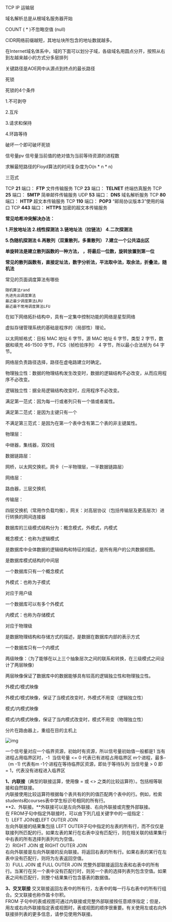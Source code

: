 TCP IP 运输层

域名解析总是从根域名服务器开始

COUNT ( * )不忽略空值  (null)

CIDR网络前缀越短，其地址块所包含的地址数就越多。

在Internet域名体系中，域的下面可以划分子域，各级域名用圆点分开，按照从右到左越来越小的方式分多层排列

关键路径是AOE网中从源点到终点的最长路径

死锁

死锁的4个条件

1.不可剥夺

2.互斥

3.请求和保持

4.环路等待

破坏一个即可破坏死锁

信号量pv 信号量当前值的绝对值为当前等待资源的进程数

求解最短路径的Floyd算法的时间复杂度为O(n * n * n)

三范式

TCP  **21** 端口： **FTP**  文件传输服务
TCP  **23** 端口： **TELNET**  终端仿真服务
TCP  **25** 端口： **SMTP**  简单邮件传输服务
UDP  **53** 端口： **DNS**  域名解析服务
TCP  **80** 端口： **HTTP**  超文本传输服务
TCP  **110** 端口： **POP3**  “邮局协议版本3”使用的端口
TCP  **443** 端口： **HTTPS**  加密的超文本传输服务

**常见哈希冲突解决办法：**

**1.开放地址法 2.线性探测法 3.链地址法（拉链法） 4.二次探测法**

**5.伪随机探测法 6.再散列（双重散列，多重散列） 7.建立一个公共溢出区**

**单旋转法是建立散列函数的一种方法，**   **，将最后一位数，旋转放置到第一位**

**常见的散列函数有，直接定址法，数字分析法，平法取中法，取余法，折叠法，随机法**

常见的页面调度算法有哪些

```
随机算法rand
先进先出调度算法
最近最少调度算法LRU
最近最不常用调度算法LFU
```

在如下网络拓扑结构中，具有一定集中控制功能的网络是星型网络

虚拟存储管理系统的基础是程序的（局部性）理论。

以太网帧格式：目标 MAC 地址 6 字节，源 MAC 地址 6 字节，类型 2 字节，数据和填充 46-1500 字节，FCS（帧检验序列） 4 字节，所以最小合法帧为 64 字节。

网络层负责路径选择，路径在虚电路建立时确定。

物理独立性：数据的物理结构发生改变时，数据的逻辑结构不必改变，从而应用程序不必改变。

逻辑独立性：据全局逻辑结构改变时，应用程序不必改变。

满足第一范式：因为每一行或者列只有一个值或者属性。

满足第二范式：是因为主键只有一个

不满足第三范式：是因为在第一个表中含有第二个表的非主键属性。

物理层：

中继器，集线器，双绞线

数据链路层：

网桥，以太网交换机，网卡（一半物理层，一半数据链路层）

网络层：

路由器，三层交换机

传输层：

四层交换机（常用作负载均衡），网关：对高层协议（包括传输层及更高层次）进行转换的网间连接器


数据库的三级模式结构分为：概念模式，外模式，内模式

概念模式：也称为逻辑模式

是数据库中全体数据的逻辑结构和特征的描述，是所有用户的公共数据视图。

是数据库模式结构的中间层

一个数据库只有一个概念模式

外模式：也称为子模式

对应于用户级

一个数据库可以有多个外模式

内模式：也称为存储模式

对应于物理级

是数据物理结构和存储方式的描述，是数据在数据库内部的表示方式

一个数据库只有一个内模式



两级映像：（为了能够在以上三个抽象层次之间的联系和转换，在三级模式之间设计了两层映像）

两层映像保证了数据库中的数据能够具有较高的逻辑独立性和物理独立性。

外模式/模式映像

外模式/模式映像，保证了当模式改变时，外模式不用变（逻辑独立性）

模式/内模式映像

模式/内模式映像，保证了当内模式改变时，模式不用变（物理独立性）

分片在路由器上，重组在目的主机上

![img](https://uploadfiles.nowcoder.net/images/20170810/1767727_1502362836481_1CFEC006B29CBAEA6AFED26AB43D16A7)

一个信号量对应一个临界资源，初始时有资源，所以信号量初始值一般都是1
当有进程占用临界区时，-1
​    当信号量 <= 0 代表已有进程占用临界区
​            m个进程，最多- （m -1) 代表有m -1个进程在等待临界区资源，即处于等待队列
​    当信号量 > 0 即 = 1，代表没有进程进入临界区



**1、内联接**（典型的联接运算，使用像 =  或 <> 之类的比较运算符）。包括相等联接和自然联接。     
内联接使用比较运算符根据每个表共有的列的值匹配两个表中的行。例如，检索 students和courses表中学生标识号相同的所有行。   
​    **2、外联接。**外联接可以是左向外联接、右向外联接或完整外部联接。     
在 FROM子句中指定外联接时，可以由下列几组关键字中的一组指定：     
1）LEFT  JOIN或LEFT OUTER JOIN     
左向外联接的结果集包括  LEFT OUTER子句中指定的左表的所有行，而不仅仅是联接列所匹配的行。如果左表的某行在右表中没有匹配行，则在相关联的结果集行中右表的所有选择列表列均为空值。       
2）RIGHT  JOIN 或 RIGHT  OUTER  JOIN     
右向外联接是左向外联接的反向联接。将返回右表的所有行。如果右表的某行在左表中没有匹配行，则将为左表返回空值。       
3）FULL  JOIN 或 FULL OUTER JOIN
完整外部联接返回左表和右表中的所有行。当某行在另一个表中没有匹配行时，则另一个表的选择列表列包含空值。如果表之间有匹配行，则整个结果集行包含基表的数据值。   

**3、交叉联接**   交叉联接返回左表中的所有行，左表中的每一行与右表中的所有行组合。交叉联接也称作笛卡尔积。    
FROM 子句中的表或视图可通过内联接或完整外部联接按任意顺序指定；但是，用左或右向外联接指定表或视图时，表或视图的顺序很重要。有关使用左或右向外联接排列表的更多信息，请参见使用外联接。
